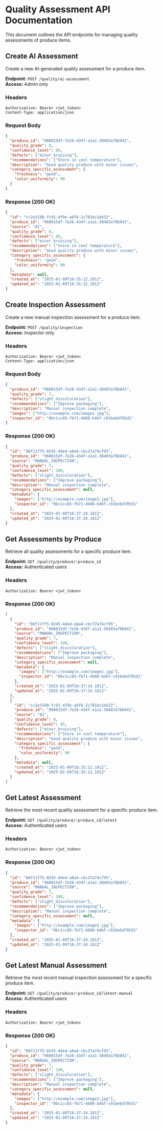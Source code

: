 # Quality Assessment API Documentation

This document outlines the API endpoints for managing quality assessments of produce items.

## Create AI Assessment

Create a new AI-generated quality assessment for a produce item.

**Endpoint:** `POST /quality/ai-assessment`  
**Access:** Admin only

### Headers
```
Authorization: Bearer <jwt_token>
Content-Type: application/json
```

### Request Body
```json
{
  "produce_id": "960015df-7e26-434f-a1a1-38403a78b841",
  "quality_grade": 8,
  "confidence_level": 85,
  "defects": ["minor_bruising"],
  "recommendations": ["Store in cool temperature"],
  "description": "Good quality produce with minor issues",
  "category_specific_assessment": {
    "freshness": "good",
    "color_uniformity": 90
  }
}
```

### Response (200 OK)
```json
{
  "id": "cc2e3180-fc91-4f9e-a6f6-2c781bc1de22",
  "produce_id": "960015df-7e26-434f-a1a1-38403a78b841",
  "source": "AI",
  "quality_grade": 8,
  "confidence_level": 85,
  "defects": ["minor_bruising"],
  "recommendations": ["Store in cool temperature"],
  "description": "Good quality produce with minor issues",
  "category_specific_assessment": {
    "freshness": "good",
    "color_uniformity": 90
  },
  "metadata": null,
  "created_at": "2025-01-09T16:35:12.181Z",
  "updated_at": "2025-01-09T16:35:12.181Z"
}
```

## Create Inspection Assessment

Create a new manual inspection assessment for a produce item.

**Endpoint:** `POST /quality/inspection`  
**Access:** Inspector only

### Headers
```
Authorization: Bearer <jwt_token>
Content-Type: application/json
```

### Request Body
```json
{
  "produce_id": "960015df-7e26-434f-a1a1-38403a78b841",
  "quality_grade": 7,
  "defects": ["slight_discoloration"],
  "recommendations": ["Improve packaging"],
  "description": "Manual inspection complete",
  "images": ["http://example.com/image1.jpg"],
  "inspector_id": "0bc1cc85-fb71-4608-b4bf-c91bebd705d1"
}
```

### Response (200 OK)
```json
{
  "id": "86f11ff5-0245-4de4-a8a4-cbc37a74cf95",
  "produce_id": "960015df-7e26-434f-a1a1-38403a78b841",
  "source": "MANUAL_INSPECTION",
  "quality_grade": 7,
  "confidence_level": 100,
  "defects": ["slight_discoloration"],
  "recommendations": ["Improve packaging"],
  "description": "Manual inspection complete",
  "category_specific_assessment": null,
  "metadata": {
    "images": ["http://example.com/image1.jpg"],
    "inspector_id": "0bc1cc85-fb71-4608-b4bf-c91bebd705d1"
  },
  "created_at": "2025-01-09T16:37:24.181Z",
  "updated_at": "2025-01-09T16:37:24.181Z"
}
```

## Get Assessments by Produce

Retrieve all quality assessments for a specific produce item.

**Endpoint:** `GET /quality/produce/:produce_id`  
**Access:** Authenticated users

### Headers
```
Authorization: Bearer <jwt_token>
```

### Response (200 OK)
```json
[
  {
    "id": "86f11ff5-0245-4de4-a8a4-cbc37a74cf95",
    "produce_id": "960015df-7e26-434f-a1a1-38403a78b841",
    "source": "MANUAL_INSPECTION",
    "quality_grade": 7,
    "confidence_level": 100,
    "defects": ["slight_discoloration"],
    "recommendations": ["Improve packaging"],
    "description": "Manual inspection complete",
    "category_specific_assessment": null,
    "metadata": {
      "images": ["http://example.com/image1.jpg"],
      "inspector_id": "0bc1cc85-fb71-4608-b4bf-c91bebd705d1"
    },
    "created_at": "2025-01-09T16:37:24.181Z",
    "updated_at": "2025-01-09T16:37:24.181Z"
  },
  {
    "id": "cc2e3180-fc91-4f9e-a6f6-2c781bc1de22",
    "produce_id": "960015df-7e26-434f-a1a1-38403a78b841",
    "source": "AI",
    "quality_grade": 8,
    "confidence_level": 85,
    "defects": ["minor_bruising"],
    "recommendations": ["Store in cool temperature"],
    "description": "Good quality produce with minor issues",
    "category_specific_assessment": {
      "freshness": "good",
      "color_uniformity": 90
    },
    "metadata": null,
    "created_at": "2025-01-09T16:35:12.181Z",
    "updated_at": "2025-01-09T16:35:12.181Z"
  }
]
```

## Get Latest Assessment

Retrieve the most recent quality assessment for a specific produce item.

**Endpoint:** `GET /quality/produce/:produce_id/latest`  
**Access:** Authenticated users

### Headers
```
Authorization: Bearer <jwt_token>
```

### Response (200 OK)
```json
{
  "id": "86f11ff5-0245-4de4-a8a4-cbc37a74cf95",
  "produce_id": "960015df-7e26-434f-a1a1-38403a78b841",
  "source": "MANUAL_INSPECTION",
  "quality_grade": 7,
  "confidence_level": 100,
  "defects": ["slight_discoloration"],
  "recommendations": ["Improve packaging"],
  "description": "Manual inspection complete",
  "category_specific_assessment": null,
  "metadata": {
    "images": ["http://example.com/image1.jpg"],
    "inspector_id": "0bc1cc85-fb71-4608-b4bf-c91bebd705d1"
  },
  "created_at": "2025-01-09T16:37:24.181Z",
  "updated_at": "2025-01-09T16:37:24.181Z"
}
```

## Get Latest Manual Assessment

Retrieve the most recent manual inspection assessment for a specific produce item.

**Endpoint:** `GET /quality/produce/:produce_id/latest-manual`  
**Access:** Authenticated users

### Headers
```
Authorization: Bearer <jwt_token>
```

### Response (200 OK)
```json
{
  "id": "86f11ff5-0245-4de4-a8a4-cbc37a74cf95",
  "produce_id": "960015df-7e26-434f-a1a1-38403a78b841",
  "source": "MANUAL_INSPECTION",
  "quality_grade": 7,
  "confidence_level": 100,
  "defects": ["slight_discoloration"],
  "recommendations": ["Improve packaging"],
  "description": "Manual inspection complete",
  "category_specific_assessment": null,
  "metadata": {
    "images": ["http://example.com/image1.jpg"],
    "inspector_id": "0bc1cc85-fb71-4608-b4bf-c91bebd705d1"
  },
  "created_at": "2025-01-09T16:37:24.181Z",
  "updated_at": "2025-01-09T16:37:24.181Z"
}
``` 